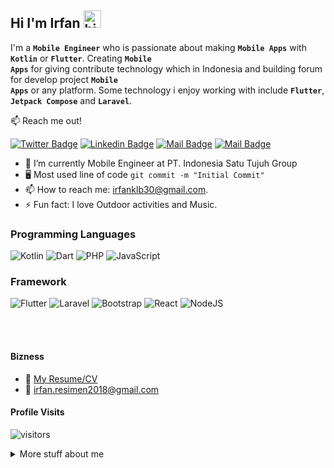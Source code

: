 ## Hi I'm Irfan <img src="https://user-images.githubusercontent.com/1303154/88677602-1635ba80-d120-11ea-84d8-d263ba5fc3c0.gif" width="28px" alt="hi">

I'm a <code>**Mobile Engineer**</code> who is passionate about making <code>**Mobile Apps**</code> with <code>**Kotlin**</code> or <code>**Flutter**</code>. Creating <code>**Mobile Apps**</code> for giving contribute technology which in Indonesia and building forum for develop project <code>**Mobile Apps**</code> or any platform. Some technology i enjoy working with include <code>**Flutter**</code>, <code>**Jetpack Compose**</code> and <code>**Laravel**</code>.

:mailbox: Reach me out!

[![Twitter Badge](https://img.shields.io/badge/-@irfanmln30-1ca0f1?style=flat&labelColor=1ca0f1&logo=twitter&logoColor=white&link=https://twitter.com/irfanmln30)](https://twitter.com/ifan_rev) [![Linkedin Badge](https://img.shields.io/badge/-Irfan_Maulana-0e76a8?style=flat&labelColor=0e76a8&logo=linkedin&logoColor=white)](https://www.linkedin.com/in/irfan-maulana-632606201/) [![Mail Badge](https://img.shields.io/badge/-@irfan.rev-e84393?style=flat&labelColor=e84393&logo=instagram&logoColor=white)](https://www.instagram.com/irfan.rev/) [![Mail Badge](https://img.shields.io/badge/-irfan.resimen2018-c0392b?style=flat&labelColor=c0392b&logo=gmail&logoColor=white)](mailto:irfan.resimen.2018@gmail.com)



- 🔭 I’m currently Mobile Engineer at PT. Indonesia Satu Tujuh Group
- :desktop_computer: Most used line of code `git commit -m "Initial Commit"`
- 📫 How to reach me: irfanklb30@gmail.com.
- ⚡ Fun fact: I love Outdoor activities and Music.



### Programming Languages
<!-- TODO: Make technologies links takes you to repositories -->

![Kotlin](https://img.shields.io/badge/Kotlin-0095D5?&style=for-the-badge&logo=kotlin&logoColor=white) ![Dart](https://img.shields.io/badge/Dart-0175C2?style=for-the-badge&logo=dart&logoColor=white) ![PHP](https://img.shields.io/badge/PHP-777BB4?style=for-the-badge&logo=php&logoColor=white) ![JavaScript](https://img.shields.io/badge/JavaScript-323330?style=for-the-badge&logo=javascript&logoColor=F7DF1E)

### Framework

![Flutter](https://img.shields.io/badge/Flutter-02569B?style=for-the-badge&logo=flutter&logoColor=white) ![Laravel](https://img.shields.io/badge/Laravel-FF2D20?style=for-the-badge&logo=laravel&logoColor=white) ![Bootstrap](https://img.shields.io/badge/Bootstrap-563D7C?style=for-the-badge&logo=bootstrap&logoColor=white) ![React](https://img.shields.io/badge/react-%2320232a.svg?style=for-the-badge&logo=react&logoColor=%2361DAFB) ![NodeJS](https://img.shields.io/badge/node.js-6DA55F?style=for-the-badge&logo=node.js&logoColor=white)

<br />
<br />

#### Bizness
- :paperclip: [My Resume/CV](irfanrev.github.io)
- :email: irfan.resimen2018@gmail.com


#### Profile Visits 

![visitors](https://visitor-badge.glitch.me/badge?page_id=ipenywis.ipenywis)

<details>
<summary>
  More stuff about me
</summary>

<br >

I love sharing knowledge and putting tutorials, courses and posts together for helping other developers, and tjat's why SukaCode instagram @irfan.rev exists!

#### What is SukaCode?

SukaCode is a platform for learning Web/Mobile development, coding and design. Including new technologies and frameworks and anything really related to development world.


#### Github Stats

![Ipenywis's github stats](https://github-readme-stats.vercel.app/api?username=ipenywis&count_private=true&theme=tokyonight&hide=contribs,prs)

</details>


[reactplaylist]: https://www.youtube.com/watch?v=KxXXEL-k47Y&list=PLvXDmnBbOF7RnYiZvDwl2Pzcs2kfi10wd
[vscodetutorial]: https://www.youtube.com/watch?v=Bkie2ai8qeE&t=8s
[htmltutorial]: https://www.youtube.com/watch?v=VK6MXVxOsws&t=27s
[javascripttutorial]: https://www.youtube.com/watch?v=D-LHKvmX37E
